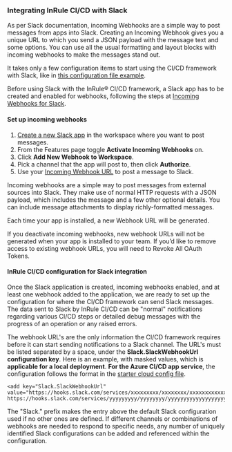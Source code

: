 ### Integrating InRule CI/CD with Slack

As per Slack documentation, incoming Webhooks are a simple way to post messages from apps into Slack. Creating an Incoming Webhook gives you a unique URL to which you send a JSON payload with the message text and some options. You can use all the usual formatting and layout blocks with incoming webhooks to make the messages stand out.

It takes only a few configuration items to start using the CI/CD framework with Slack, like in [this configuration file example](../config/InRuleCICD_Slack.config).

Before using Slack with the InRule® CI/CD framework, a Slack app has to be created and enabled for webhooks, following the steps at [Incoming Webhooks for Slack](https://slack.com/intl/en-ro/help/articles/115005265063-Incoming-webhooks-for-Slack).

#### Set up incoming webhooks

 1. [Create a new Slack app](https://api.slack.com/apps/new) in the workspace where you want to post messages.
 2. From the Features page toggle **Activate Incoming Webhooks** on.
 3. Click **Add New Webhook to Workspace**.
 4. Pick a channel that the app will post to, then click **Authorize**.
 5. Use your [Incoming Webhook URL](https://api.slack.com/incoming-webhooks#posting_with_webhooks) to post a message to Slack. 

Incoming webhooks are a simple way to post messages from external sources into Slack. They make use of normal HTTP requests with a JSON payload, which includes the message and a few other optional details. You can include message attachments to display richly-formatted messages.

Each time your app is installed, a new Webhook URL will be generated.

If you deactivate incoming webhooks, new webhook URLs will not be generated when your app is installed to your team. If you’d like to remove access to existing webhook URLs, you will need to Revoke All OAuth Tokens.

#### InRule CI/CD configuration for Slack integration

Once the Slack application is created, incoming webhooks enabled, and at least one webhook added to the application, we are ready to set up the configuration for where the CI/CD framework can send Slack messages.  The data sent to Slack by InRule CI/CD can be "normal" notifications regarding various CI/CD steps or detailed debug messages with the progress of an operation or any raised errors.

The webhook URL's are the only information the CI/CD framework requires before it can start sending notifications to a Slack channel.  The URL's must be listed separated by a space, under the **Slack.SlackWebhookUrl configuration key**.  Here is an example, with masked values, which is **applicable for a local deployment**.  **For the Azure CI/CD app service**, the configuration follows the format in the [starter cloud config file](../config/InRule.CICD.Runtime.Service.config.json).

```
<add key="Slack.SlackWebhookUrl" value="https://hooks.slack.com/services/xxxxxxxxx/xxxxxxxx/xxxxxxxxxxxxxxxxxxx https://hooks.slack.com/services/yyyyyyyyy/yyyyyyyy/yyyyyyyyyyyyyyyyyyy"/>
```

The "Slack." prefix makes the entry above the default Slack configuration used if no other ones are defined.  If different channels or combinations of webhooks are needed to respond to specific needs, any number of uniquely identified Slack configurations can be added and referenced within the configuration.

